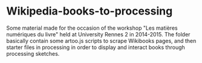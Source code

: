 # Wikipedia-books-to-processing
Some material made for the occasion of the workshop "Les matières numériques du livre" held at University Rennes 2 in 2014-2015. The folder basically contain some artoo.js scripts to scrape Wikibooks pages, and then starter files in processing in order to display and interact books through processing sketches.
